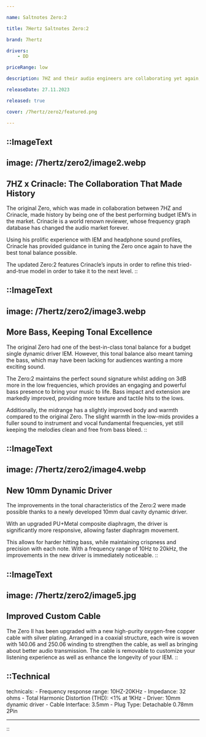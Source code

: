 ```yaml
---

name: Saltnotes Zero:2

title: 7Hertz Saltnotes Zero:2

brand: 7hertz

drivers: 
    - DD

priceRange: low

description: 7HZ and their audio engineers are collaborating yet again, with the founder of In-Ear Fidelity and YouTuber, Crinacle. The 7HZ x Crinacle Zero:2 is an improved 10mm dynamic driver IEM with enhanced bass and midrange. It also comes with a better stock cable, thus offering a great audio experience at an affordable price.

releaseDate: 27.11.2023

released: true

cover: /7hertz/zero2/featured.png

---
```


::ImageText
---
image: /7hertz/zero2/image2.webp 
---
## 7HZ x Crinacle: The Collaboration That Made History
The original Zero, which was made in collaboration between 7HZ and Crinacle, made history by being one of the best performing budget IEM’s in the market. Crinacle is a world renown reviewer, whose frequency graph database has changed the audio market forever. 

Using his prolific experience with IEM and headphone sound profiles, Crinacle has provided guidance in tuning the Zero once again to have the best tonal balance possible. 

The updated Zero:2 features Crinacle’s inputs in order to refine this tried-and-true model in order to take it to the next level.
::


::ImageText
---
image: /7hertz/zero2/image3.webp 
---
## More Bass, Keeping Tonal Excellence
The original Zero had one of the best-in-class tonal balance for a budget single dynamic driver IEM. However, this tonal balance also meant taming the bass, which may have been lacking for audiences wanting a more exciting sound. 

The Zero:2 maintains the perfect sound signature whilst adding on 3dB more in the low frequencies, which provides an engaging and powerful bass presence to bring your music to life. Bass impact and extension are markedly improved, providing more texture and tactile hits to the lows. 

Additionally, the midrange has a slightly improved body and warmth compared  to the original Zero. The slight warmth in the low-mids provides a fuller sound to instrument and vocal fundamental frequencies, yet still keeping the melodies clean and free from bass bleed. 
::


::ImageText
---
image: /7hertz/zero2/image4.webp 
---
## New 10mm Dynamic Driver
The improvements in the tonal characteristics of the Zero:2 were made possible thanks to a newly developed 10mm dual cavity dynamic driver. 

With an upgraded PU+Metal composite diaphragm, the driver is significantly more responsive, allowing faster diaphragm movement. 

This allows for harder hitting bass, while maintaining crispness and precision with each note. With a frequency range of 10Hz to 20kHz, the improvements in the new driver is immediately noticeable. 
::




::ImageText
---
image: /7hertz/zero2/image5.jpg 
---
## Improved Custom Cable
The Zero II has been upgraded with a new high-purity oxygen-free copper cable with silver plating. Arranged in a coaxial structure, each wire is woven with 140.06 and 250.06 winding to strengthen the cable, as well as bringing about better audio transmission. The cable is removable to customize your listening experience as well as enhance the longevity of your IEM. 
::


::Technical
---
technicals:
    - Frequency response range: 10HZ-20KHz
    - Impedance: 32 ohms
    - Total Harmonic Distortion (THD): <1% at 1KHz
    - Driver: 10mm dynamic driver
    - Cable Interface: 3.5mm
    - Plug Type: Detachable 0.78mm 2Pin

---
::